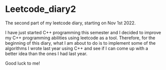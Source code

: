 # Leetcode\_diary2

The second part of my leetcode diary, starting on Nov 1st 2022.



I have just started C++ programming this semester and I decided to improve my C++ programming abilities using leetcode as a tool. Therefore, for the beginning of this diary, what I am about to do is to implement some of the algorithms I wrote last year using C++ and see if I can come up with a better idea than the ones I had last year.

Good luck to me!&#x20;
